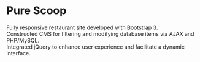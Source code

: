 # Pure Scoop

Fully responsive restaurant site developed with Bootstrap 3.
<br>
Constructed CMS for filtering and modifying database items via AJAX and PHP/MySQL.
<br>
Integrated jQuery to enhance user experience and facilitate a dynamic interface.
